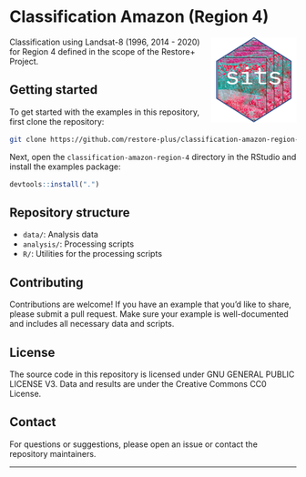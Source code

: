 
# Classification Amazon (Region 4)

<img src=".github/images/sits_sticker.png" alt="SITS icon" align="right" height="150" width="150"/>

<!-- badges: start -->
<!-- badges: end -->

Classification using Landsat-8 (1996, 2014 - 2020) for Region 4 defined
in the scope of the Restore+ Project.

## Getting started

To get started with the examples in this repository, first clone the
repository:

``` sh
git clone https://github.com/restore-plus/classification-amazon-region-4
```

Next, open the `classification-amazon-region-4` directory in the RStudio
and install the examples package:

``` r
devtools::install(".")
```

## Repository structure

- `data/`: Analysis data
- `analysis/`: Processing scripts
- `R/`: Utilities for the processing scripts

## Contributing

Contributions are welcome! If you have an example that you’d like to
share, please submit a pull request. Make sure your example is
well-documented and includes all necessary data and scripts.

## License

The source code in this repository is licensed under GNU GENERAL PUBLIC
LICENSE V3. Data and results are under the Creative Commons CC0 License.

## Contact

For questions or suggestions, please open an issue or contact the
repository maintainers.

------------------------------------------------------------------------

